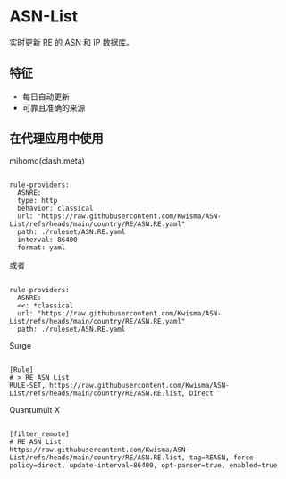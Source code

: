 
# ASN-List
    
实时更新 RE 的 ASN 和 IP 数据库。
    
## 特征
    
- 每日自动更新
- 可靠且准确的来源
    
## 在代理应用中使用
    
mihomo(clash.meta)
   
<pre><code class="language-javascript">
rule-providers:
  ASNRE:
  type: http
  behavior: classical
  url: "https://raw.githubusercontent.com/Kwisma/ASN-List/refs/heads/main/country/RE/ASN.RE.yaml"
  path: ./ruleset/ASN.RE.yaml
  interval: 86400
  format: yaml
</code></pre>

或者

<pre><code class="language-javascript">
rule-providers:
  ASNRE:
  <<: *classical
  url: "https://raw.githubusercontent.com/Kwisma/ASN-List/refs/heads/main/country/RE/ASN.RE.yaml"
  path: ./ruleset/ASN.RE.yaml
</code></pre>
    
Surge
    
<pre><code class="language-javascript">
[Rule]
# > RE ASN List
RULE-SET, https://raw.githubusercontent.com/Kwisma/ASN-List/refs/heads/main/country/RE/ASN.RE.list, Direct
</code></pre>
    
Quantumult X
    
<pre><code class="language-javascript">
[filter_remote]
# RE ASN List
https://raw.githubusercontent.com/Kwisma/ASN-List/refs/heads/main/country/RE/ASN.RE.list, tag=REASN, force-policy=direct, update-interval=86400, opt-parser=true, enabled=true
</code></pre>
